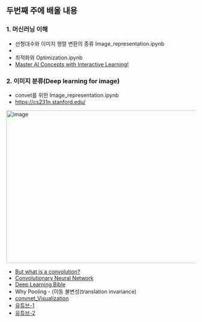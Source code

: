 ## 두번째 주에 배울 내용

### 1. 머신러닝 이해
- 선형대수와 이미지 행렬 변환의 종류 Image_representation.ipynb
- [](https://www.mlsysbook.ai/contents/core/dnn_architectures/dnn_architectures_files/mediabag/5aab87381f560ddc7f720233b9e89a654d299fa1.svg)
- 최적화와 Optimization.ipynb
- [Master AI Concepts with Interactive Learning!](https://www.101ai.net/overview/basics)


### 2. 이미지 분류(Deep learning for image)
- convet를 위한 Image_representation.ipynb
- https://cs231n.stanford.edu/
<img width="827" height="407" alt="image" src="https://github.com/user-attachments/assets/cb96063d-bb19-4f30-9c4b-11fc07bc5233" />

- [But what is a convolution?](https://www.youtube.com/watch?v=KuXjwB4LzSA)
- [Convolutionary Neural Network](https://hackernoon.com/dl05-convolutional-neural-networks-1d3bb7fff586)
- [Deep Learning Bible](https://wikidocs.net/177768)
- Why Pooling - (이동 불변성(translation invariance)
- [convnet_Visualization](https://poloclub.github.io/cnn-explainer/)
- [유튜브-1](https://www.youtube.com/watch?v=Em63mknbtWo)
- [유튜브-2](https://www.youtube.com/watch?v=2-75C-yZaoA)
